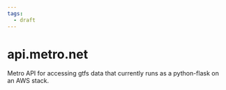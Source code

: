 ```yaml
---
tags:
  - draft
---
```


# api.metro.net

Metro API for accessing gtfs data that currently runs as a python-flask on an AWS stack.
